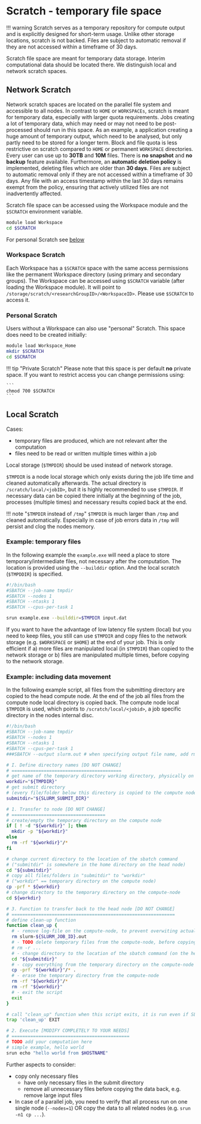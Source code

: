 # Scratch - temporary file space

!!! warning
    Scratch serves as a temporary repository for compute output and is explicitly designed for short-term usage. Unlike other storage locations, scratch is not backed.
    Files are subject to automatic removal if they are not accessed within a timeframe of 30 days.

Scratch file space are meant for temporary data storage. Interim computational data should be located there. 
We distinguish local and network scratch spaces. 

## Network Scratch
Network scratch spaces are located on the parallel file system and accessible to all nodes. In contrast to `HOME` or `WORKSPACEs`, scratch is meant for temporary data, especially with larger quota requirements. 
Jobs creating a lot of temporary data, which may need or may not need to be post-processed should run in this space. As an example, a application creating a huge amount of temporary output, which need to be analysed, but only partly need to be stored for a longer term.
Block and file quota is less restrictive on scratch compared to `HOME` or permanent `WORKSPACE` directories. Every user can use up to **30TB** and **10M** files. There is **no snapshot** and **no backup** feature available. Furthermore, an **automatic deletion policy** is implemented, deleting files which are older than **30 days**. Files are subject to automatic removal only if they are not accessed within a timeframe of 30 days. Any file with an access timestamp within the last 30 days remains exempt from the policy, ensuring that actively utilized files are not inadvertently affected.

Scratch file space can be accessed using the Workspace module and the `$SCRATCH` environment variable. 

```BASH
module load Workspace
cd $SCRATCH
```

For personal Scratch see [below](scratch.md#peronal-scratch)

### Workspace Scratch
Each Workspace has a `$SCRATCH` space with the same access permissions like the permanent Workspace directory (using primary and secondary groups). The Workspace can be accessed using `$SCRATCH` variable (after loading the Workspace module). It will point to `/storage/scratch/<researchGroupID>/<WorkspaceID>`. Please use `$SCRATCH` to access it. 

### Personal Scratch

Users without a Workspace can also use "personal" Scratch. This space does need to be created initially:
```BASH
module load Workspace_Home
mkdir $SCRATCH
cd $SCRATCH
```

!!! tip "Private Scratch"
    Please note that this space is per default **no** private space. If you want to restrict access you can change permissions using:

    ```
    chmod 700 $SCRATCH
    ```

## Local Scratch

Cases:

- temporary files are produced, which are not relevant after the computation
- files need to be read or written multiple times within a job

Local storage (`$TMPDIR`) should be used instead of network storage. 

`$TMPDIR` is a node local storage which only exists during the job life time and cleaned automatically afterwards. The actual directory is `/scratch/local/<jobID>`, but it is highly recommended to use `$TMPDIR`. 
If necessary data can be copied there initially at the beginning of the job, processes (multiple times) and necessary results copied back at the end. 

!!! note "`$TMPDIR` instead of `/tmp`"
    `$TMPDIR` is much larger than `/tmp` and cleaned automatically. Especially in case of job errors data in `/tmp` will persist and clog the nodes memory. 

### Example: temporary files

In the following example the `example.exe` will need a place to store temporary/intermediate files, not necessary after the computation. The location is provided using the `--builddir` option. And the local scratch (`$TMPDDIR`) is specified. 

```Bash
#!/bin/bash
#SBATCH --job-name tmpdir
#SBATCH --nodes 1
#SBATCH --ntasks 1
#SBATCH --cpus-per-task 1

srun example.exe --builddir=$TMPDIR input.dat
```

If you want to have the advantage of low latency file system (local) but you need to keep files, you still can use `$TMPDIR` and copy files to the network storage (e.g. `$WORKSPACE` or `$HOME`) at the end of your job. This is only efficient if a) more files are manipulated local (in `$TMPDIR`) than copied to the network storage or b) files are manipulated multiple times, before copying to the network storage.

### Example: including data movement
In the following example script, all files from the submitting directory are copied to the head compute node. At the end of the job all files from the compute node local directory is copied back. The compute node local `$TMPDIR` is used, which points to `/scratch/local/<jobid>`, a job specific directory in the nodes internal disc.

```Bash
#!/bin/bash
#SBATCH --job-name tmpdir
#SBATCH --nodes 1
#SBATCH --ntasks 1
#SBATCH --cpus-per-task 1
###SBATCH --output slurm.out # when specifying output file name, add rm slurm.out in cleanup function

# I. Define directory names [DO NOT CHANGE]
# =========================================
# get name of the temporary directory working directory, physically on the compute-node
workdir="${TMPDIR}"
# get submit directory
# (every file/folder below this directory is copied to the compute node)
submitdir="${SLURM_SUBMIT_DIR}"

# 1. Transfer to node [DO NOT CHANGE]
# ===================================
# create/empty the temporary directory on the compute node
if [ ! -d "${workdir}" ]; then
  mkdir -p "${workdir}"
else
  rm -rf "${workdir}"/*
fi

# change current directory to the location of the sbatch command
# ("submitdir" is somewhere in the home directory on the head node)
cd "${submitdir}"
# copy all files/folders in "submitdir" to "workdir"
# ("workdir" == temporary directory on the compute node)
cp -prf * ${workdir}
# change directory to the temporary directory on the compute-node
cd ${workdir}

# 3. Function to transfer back to the head node [DO NOT CHANGE]
# =============================================================
# define clean-up function
function clean_up {
  # - remove log-file on the compute-node, to prevent overwiting actual output with empty file
  rm slurm-${SLURM_JOB_ID}.out
  # - TODO delete temporary files from the compute-node, before copying. Prevent copying unnecessary files.
  # rm -r ...
  # - change directory to the location of the sbatch command (on the head node)
  cd "${submitdir}"
  # - copy everything from the temporary directory on the compute-node
  cp -prf "${workdir}"/* .
  # - erase the temporary directory from the compute-node
  rm -rf "${workdir}"/*
  rm -rf "${workdir}"
  # - exit the script
  exit
}

# call "clean_up" function when this script exits, it is run even if SLURM cancels the job
trap 'clean_up' EXIT

# 2. Execute [MODIFY COMPLETELY TO YOUR NEEDS]
# ============================================
# TODO add your computation here
# simple example, hello world
srun echo "hello world from $HOSTNAME"
```

Further aspects to consider:

- copy only necessary files
    + have only necessary files in the submit directory
    + remove all unnecessary files before copying the data back, e.g. remove large input files
- In case of a parallel job, you need to verify that all process run on one single node (`--nodes=1`) OR copy the data to all related nodes (e.g. `srun -n1 cp ...`).
